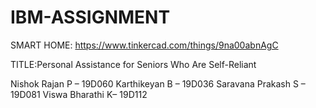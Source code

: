 # IBM-ASSIGNMENT

SMART HOME:   https://www.tinkercad.com/things/9na00abnAgC


TITLE:Personal Assistance for Seniors Who Are Self-Reliant


Nishok Rajan P – 19D060
Karthikeyan B – 19D036
Saravana Prakash S – 19D081
Viswa Bharathi K– 19D112

